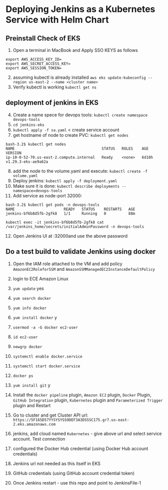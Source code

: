 # Deploying Jenkins as a Kubernetes Service with Helm Chart
## Preinstall Check of EKS

1. Open a terminal in MacBook and Apply SSO KEYS as follows
```
export AWS_ACCESS_KEY_ID=
export AWS_SECRET_ACCESS_KEY=
export AWS_SESSION_TOKEN=
```
2. assuming kubectl is already installed
`aws eks update-kubeconfig --region us-east-2 --name <cluster name>`
3. Verify kubectl is working `kubectl get ns`

## deployment of jenkins in EKS
4. Create a name spece for devops tools: `kubectl create namespace devops-tools`
5. `cd jenkins-eks`
6. `kubectl apply -f sa.yaml` < create service account
7. get hostname of node to create PVC: `kubectl get nodes`
```
bash-3.2$ kubectl get nodes
NAME                                       STATUS   ROLES    AGE     VERSION
ip-10-0-52-70.us-east-2.compute.internal   Ready    <none>   6d18h   v1.29.3-eks-ae9a62a
```
8. add the node to the volume.yaml and execute: `kubectl create -f volume.yaml`
9. Deploy jenkins: `kubectl apply -f deployment.yaml`
10. Make sure it is done: `kubectl describe deployments --namespace=devops-tools`
11. Add service as node-port 32000: 
```
bash-3.2$ kubectl get pods -n devops-tools
NAME                      READY   STATUS    RESTARTS   AGE
jenkins-bf6b8d5fb-2gfk8   1/1     Running   0          88m
```
`kubectl exec -it jenkins-bf6b8d5fb-2gfk8 cat /var/jenkins_home/secrets/initialAdminPassword -n devops-tools`

12. Open Jenkins UI at <Node-PublicIP>:32000and use the above password

## Do a test build to validate Jenkins using docker

1. Open the IAM role  attached to the VM and add policy `AmazonEC2RoleforSSM` and `AmazonSSMManagedEC2InstanceDefaultPolicy`
2. login to ECE Amazon Linux
3. `yum update` yes
4. `yum search docker`
5. `yum info docker`
6. `yum install docker` y
7. `usermod -a -G docker ec2-user`
8. `id ec2-user`
9. `newgrp docker`
10. `systemctl enable docker.service`
11. `systemctl start docker.service`
12. `docker ps`
13. `yum install git` y
14.  Install the `docker pipeline` plugin, `Amazon EC2` plugin, `Docker` Plugin, `GitHub Integration` plugin, `Kubernetes` plugin and `Parameterized Trigger ` plugin and Restart
15. Go to cluster and get Cluster API url: `https://5F165D57YYSYSYSS9DEF3A3DSSSC175.gr7.us-east-2.eks.amazonaws.com`
16. jenkins, add cloud named `Kubernetes` - give above url and select service account. Test connection
15. configured the Docker Hub credential (using Docker Hub account credentials)
16. Jenkins url not needed as this itself in EKS
16. GitHub credentials (using GitHub account credential token)

15. Once Jenkins restart - use this repo and point to JenkinsFile-1